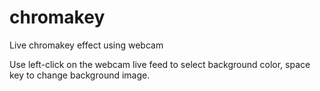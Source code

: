 # chromakey
Live chromakey effect using webcam

Use left-click on the webcam live feed to select background color, space key to change background image.

